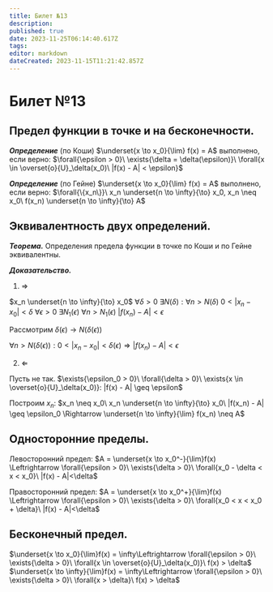 ```yaml
---
title: Билет №13
description: 
published: true
date: 2023-11-25T06:14:40.617Z
tags: 
editor: markdown
dateCreated: 2023-11-15T11:21:42.857Z
---
```


# Билет №13

## Предел функции в точке и на бесконечности. 
***Определение*** (по Коши)
$\underset{x \to x_0}{\lim} f(x) = A$ выполнено, если верно:
$\forall{\epsilon > 0}\ \exists{\delta = \delta(\epsilon)}\ \forall{x \in \overset{o}{U}_\delta(x_0)\ |f(x) - A| < \epsilon}$

***Определение*** (по Гейне)
$\underset{x \to x_0}{\lim} f(x) = A$ выполнено, если верно:
$\forall{\{x_n\}}\ x_n \underset{n \to \infty}{\to} x_0, x_n \neq x_0\ f(x_n) \underset{n \to \infty}{\to} A$

## Эквивалентность двух определений. 
***Теорема.***
Определения предела функции в точке по Коши и по Гейне эквивалентны.

***Доказательство.***
1) $\Rightarrow$

$x_n \underset{n \to \infty}{\to} x_0$
$\forall{\delta > 0}\ \exists{N(\delta)}: \forall{n > N(\delta)}\ 0 < |x_n - x_0| < \delta$
$\forall{\epsilon > 0}\ \exists{N_1(\epsilon)}\ \forall{n > N_1(\epsilon)}\ |f(x_n) - A| < \epsilon$

Рассмотрим $\delta(\epsilon) \to N(\delta(\epsilon))$

$\forall{n > N(\delta(\epsilon))}: 0 < |x_n - x_0| < \delta(\epsilon) \Rightarrow |f(x_n) - A| < \epsilon$

2) $\Leftarrow$

Пусть не так.
$\exists{\epsilon_0 > 0}\ \forall{\delta > 0}\ \exists{x \in \overset{o}{U}_\delta(x_0)}: |f(x) - A| \geq \epsilon$

Построим $x_n$: $x_n \neq x_0\ x_n \underset{n \to \infty}{\to} x_0\ |f(x_n) - A| \geq \epsilon_0 \Rightarrow \underset{n \to \infty}{\lim} f(x_n) \neq A$

## Односторонние пределы.
Левосторонний предел:
$A = \underset{x \to x_0^-}{\lim}f(x) \Leftrightarrow \forall{\epsilon > 0}\ \exists{\delta > 0}\ \forall{x_0 - \delta < x < x_0}\ |f(x) - A|<\delta$

Правосторонний предел:
$A = \underset{x \to x_0^+}{\lim}f(x) \Leftrightarrow \forall{\epsilon > 0}\ \exists{\delta > 0}\ \forall{x_0 < x < x_0 + \delta}\ |f(x) - A|<\delta$

## Бесконечный предел.
$\underset{x \to x_0}{\lim}f(x) = \infty\Leftrightarrow \forall{\epsilon > 0}\ \exists{\delta > 0}\ \forall{x \in \overset{o}{U}_\delta(x_0)}\ f(x) > \delta$
$\underset{x \to \infty}{\lim}f(x) = \infty\Leftrightarrow \forall{\epsilon > 0}\ \exists{\delta > 0}\ \forall{x > \delta}\ f(x) > \delta$
